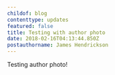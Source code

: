 ```yaml
---
childof: blog
contenttype: updates
featured: false
title: Testing with author photo
date: 2018-02-16T04:13:44.850Z
postauthorname: James Hendrickson
---
```

Testing author photo!
